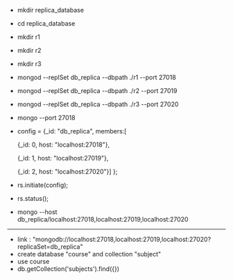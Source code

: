 - mkdir replica_database
- cd replica_database
- mkdir r1
- mkdir r2
- mkdir r3

- mongod --replSet db_replica  --dbpath ./r1 --port 27018 
- mongod --replSet db_replica  --dbpath ./r2 --port 27019 
- mongod --replSet db_replica  --dbpath ./r3 --port 27020 


- mongo --port 27018

- config = {_id: "db_replica", members:[

    {_id: 0, host: "localhost:27018"},
 
    {_id: 1, host: "localhost:27019"},
 
    {_id: 2, host: "localhost:27020"}]
};

- rs.initiate(config);
- rs.status();

- mongo --host db_replica/localhost:27018,localhost:27019,localhost:27020

-----------------------------------------------------------------------------
- link : "mongodb://localhost:27018,localhost:27019,localhost:27020?replicaSet=db_replica"
- create database "course" and collection "subject"
- use course
- db.getCollection('subjects').find({})
